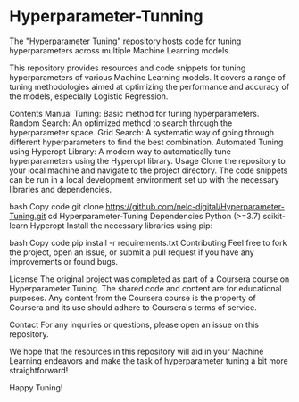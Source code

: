 # Hyperparameter-Tunning
The "Hyperparameter Tuning" repository hosts code for tuning hyperparameters across multiple Machine Learning models. 

This repository provides resources and code snippets for tuning hyperparameters of various Machine Learning models. It covers a range of tuning methodologies aimed at optimizing the performance and accuracy of the models, especially Logistic Regression.

Contents
Manual Tuning: Basic method for tuning hyperparameters.
Random Search: An optimized method to search through the hyperparameter space.
Grid Search: A systematic way of going through different hyperparameters to find the best combination.
Automated Tuning using Hyperopt Library: A modern way to automatically tune hyperparameters using the Hyperopt library.
Usage
Clone the repository to your local machine and navigate to the project directory. The code snippets can be run in a local development environment set up with the necessary libraries and dependencies.

bash
Copy code
git clone https://github.com/nelc-digital/Hyperparameter-Tuning.git
cd Hyperparameter-Tuning
Dependencies
Python (>=3.7)
scikit-learn
Hyperopt
Install the necessary libraries using pip:

bash
Copy code
pip install -r requirements.txt
Contributing
Feel free to fork the project, open an issue, or submit a pull request if you have any improvements or found bugs.

License
The original project was completed as part of a Coursera course on Hyperparameter Tuning. The shared code and content are for educational purposes. Any content from the Coursera course is the property of Coursera and its use should adhere to Coursera's terms of service.


Contact
For any inquiries or questions, please open an issue on this repository.

We hope that the resources in this repository will aid in your Machine Learning endeavors and make the task of hyperparameter tuning a bit more straightforward!

Happy Tuning!

